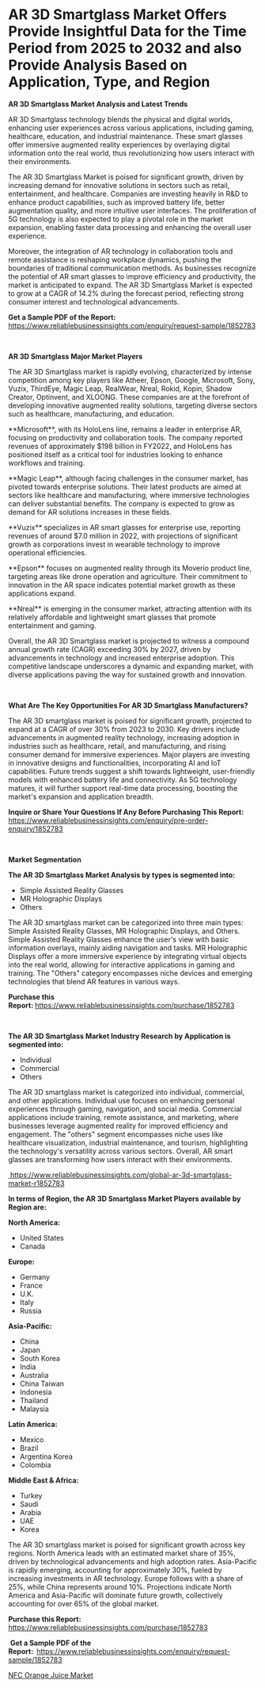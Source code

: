 <p><h1>AR 3D Smartglass Market Offers Provide Insightful Data for the Time Period from 2025 to 2032 and also Provide Analysis Based on Application, Type, and Region</h1></p><p><strong>AR 3D Smartglass Market Analysis and Latest Trends</strong></p>
<p><p>AR 3D Smartglass technology blends the physical and digital worlds, enhancing user experiences across various applications, including gaming, healthcare, education, and industrial maintenance. These smart glasses offer immersive augmented reality experiences by overlaying digital information onto the real world, thus revolutionizing how users interact with their environments.</p><p>The AR 3D Smartglass Market is poised for significant growth, driven by increasing demand for innovative solutions in sectors such as retail, entertainment, and healthcare. Companies are investing heavily in R&D to enhance product capabilities, such as improved battery life, better augmentation quality, and more intuitive user interfaces. The proliferation of 5G technology is also expected to play a pivotal role in the market expansion, enabling faster data processing and enhancing the overall user experience.</p><p>Moreover, the integration of AR technology in collaboration tools and remote assistance is reshaping workplace dynamics, pushing the boundaries of traditional communication methods. As businesses recognize the potential of AR smart glasses to improve efficiency and productivity, the market is anticipated to expand. The AR 3D Smartglass Market is expected to grow at a CAGR of 14.2% during the forecast period, reflecting strong consumer interest and technological advancements.</p></p>
<p><strong>Get a Sample PDF of the Report:&nbsp;</strong> <a href="https://www.reliablebusinessinsights.com/enquiry/request-sample/1852783?utm_campaign=2289&utm_medium=2&utm_source=Github&utm_content=ia&utm_term=28022025&utm_id=ar-3d-smartglass">https://www.reliablebusinessinsights.com/enquiry/request-sample/1852783</a></p>
<p>&nbsp;</p>
<p><strong>AR 3D Smartglass Major Market Players</strong></p>
<p><p>The AR 3D Smartglass market is rapidly evolving, characterized by intense competition among key players like Atheer, Epson, Google, Microsoft, Sony, Vuzix, ThirdEye, Magic Leap, RealWear, Nreal, Rokid, Kopin, Shadow Creator, Optinvent, and XLOONG. These companies are at the forefront of developing innovative augmented reality solutions, targeting diverse sectors such as healthcare, manufacturing, and education.</p><p>**Microsoft**, with its HoloLens line, remains a leader in enterprise AR, focusing on productivity and collaboration tools. The company reported revenues of approximately $198 billion in FY2022, and HoloLens has positioned itself as a critical tool for industries looking to enhance workflows and training.</p><p>**Magic Leap**, although facing challenges in the consumer market, has pivoted towards enterprise solutions. Their latest products are aimed at sectors like healthcare and manufacturing, where immersive technologies can deliver substantial benefits. The company is expected to grow as demand for AR solutions increases in these fields.</p><p>**Vuzix** specializes in AR smart glasses for enterprise use, reporting revenues of around $7.0 million in 2022, with projections of significant growth as corporations invest in wearable technology to improve operational efficiencies.</p><p>**Epson** focuses on augmented reality through its Moverio product line, targeting areas like drone operation and agriculture. Their commitment to innovation in the AR space indicates potential market growth as these applications expand.</p><p>**Nreal** is emerging in the consumer market, attracting attention with its relatively affordable and lightweight smart glasses that promote entertainment and gaming.</p><p>Overall, the AR 3D Smartglass market is projected to witness a compound annual growth rate (CAGR) exceeding 30% by 2027, driven by advancements in technology and increased enterprise adoption. This competitive landscape underscores a dynamic and expanding market, with diverse applications paving the way for sustained growth and innovation.</p></p>
<p>&nbsp;</p>
<p><strong>What Are The Key Opportunities For AR 3D Smartglass Manufacturers?</strong></p>
<p><p>The AR 3D smartglass market is poised for significant growth, projected to expand at a CAGR of over 30% from 2023 to 2030. Key drivers include advancements in augmented reality technology, increasing adoption in industries such as healthcare, retail, and manufacturing, and rising consumer demand for immersive experiences. Major players are investing in innovative designs and functionalities, incorporating AI and IoT capabilities. Future trends suggest a shift towards lightweight, user-friendly models with enhanced battery life and connectivity. As 5G technology matures, it will further support real-time data processing, boosting the market's expansion and application breadth.</p></p>
<p><strong>Inquire or Share Your Questions If Any Before Purchasing This Report:</strong> <a href="https://www.reliablebusinessinsights.com/enquiry/pre-order-enquiry/1852783?utm_campaign=2289&utm_medium=2&utm_source=Github&utm_content=ia&utm_term=28022025&utm_id=ar-3d-smartglass">https://www.reliablebusinessinsights.com/enquiry/pre-order-enquiry/1852783</a></p>
<p>&nbsp;</p>
<p><strong>Market Segmentation</strong></p>
<p><strong>The AR 3D Smartglass Market Analysis by types is segmented into:</strong></p>
<p><ul><li>Simple Assisted Reality Glasses</li><li>MR Holographic Displays</li><li>Others</li></ul></p>
<p><p>The AR 3D smartglass market can be categorized into three main types: Simple Assisted Reality Glasses, MR Holographic Displays, and Others. Simple Assisted Reality Glasses enhance the user's view with basic information overlays, mainly aiding navigation and tasks. MR Holographic Displays offer a more immersive experience by integrating virtual objects into the real world, allowing for interactive applications in gaming and training. The "Others" category encompasses niche devices and emerging technologies that blend AR features in various ways.</p></p>
<p><strong>Purchase this Report:&nbsp;</strong><a href="https://www.reliablebusinessinsights.com/purchase/1852783?utm_campaign=2289&utm_medium=2&utm_source=Github&utm_content=ia&utm_term=28022025&utm_id=ar-3d-smartglass">https://www.reliablebusinessinsights.com/purchase/1852783</a></p>
<p>&nbsp;</p>
<p><strong>The AR 3D Smartglass Market Industry Research by Application is segmented into:</strong></p>
<p><ul><li>Individual</li><li>Commercial</li><li>Others</li></ul></p>
<p><p>The AR 3D smartglass market is categorized into individual, commercial, and other applications. Individual use focuses on enhancing personal experiences through gaming, navigation, and social media. Commercial applications include training, remote assistance, and marketing, where businesses leverage augmented reality for improved efficiency and engagement. The "others" segment encompasses niche uses like healthcare visualization, industrial maintenance, and tourism, highlighting the technology's versatility across various sectors. Overall, AR smart glasses are transforming how users interact with their environments.</p></p>
<p><a href="https://www.reliablebusinessinsights.com/global-ar-3d-smartglass-market-r1852783?utm_campaign=2289&utm_medium=2&utm_source=Github&utm_content=ia&utm_term=28022025&utm_id=ar-3d-smartglass">&nbsp;https://www.reliablebusinessinsights.com/global-ar-3d-smartglass-market-r1852783</a></p>
<p><strong>In terms of Region, the AR 3D Smartglass Market Players available by Region are:</strong></p>
<p>
    <p> <strong> North America: </strong>
        <ul>
            <li>United States</li>
            <li>Canada</li>
        </ul>
        </p> 
    <p> <strong> Europe: </strong>
        <ul>
            <li>Germany</li>
            <li>France</li>
            <li>U.K.</li>
            <li>Italy</li>
            <li>Russia</li>
        </ul>
        </p> 
    <p> <strong> Asia-Pacific: </strong>
        <ul>
            <li>China</li>
            <li>Japan</li>
            <li>South Korea</li>
            <li>India</li>
            <li>Australia</li>
            <li>China Taiwan</li>
            <li>Indonesia</li>
            <li>Thailand</li>
            <li>Malaysia</li>
        </ul>
        </p> 
    <p> <strong> Latin America: </strong>
        <ul>
            <li>Mexico</li>
            <li>Brazil</li>
            <li>Argentina Korea</li>
            <li>Colombia</li>
        </ul>
        </p> 
    <p> <strong> Middle East & Africa: </strong>
        <ul>
            <li>Turkey</li>
            <li>Saudi</li>
            <li>Arabia</li>
            <li>UAE</li>
            <li>Korea</li>
        </ul>
    </p>
    </p>
<p><p>The AR 3D smartglass market is poised for significant growth across key regions. North America leads with an estimated market share of 35%, driven by technological advancements and high adoption rates. Asia-Pacific is rapidly emerging, accounting for approximately 30%, fueled by increasing investments in AR technology. Europe follows with a share of 25%, while China represents around 10%. Projections indicate North America and Asia-Pacific will dominate future growth, collectively accounting for over 65% of the global market.</p></p>
<p><strong>Purchase this Report: </strong><a href="https://www.reliablebusinessinsights.com/purchase/1852783?utm_campaign=2289&utm_medium=2&utm_source=Github&utm_content=ia&utm_term=28022025&utm_id=ar-3d-smartglass">https://www.reliablebusinessinsights.com/purchase/1852783</a></p>
<p>&nbsp;<strong>Get a Sample PDF of the Report:&nbsp;&nbsp;</strong><a href="https://www.reliablebusinessinsights.com/enquiry/request-sample/1852783?utm_campaign=2289&utm_medium=2&utm_source=Github&utm_content=ia&utm_term=28022025&utm_id=ar-3d-smartglass">https://www.reliablebusinessinsights.com/enquiry/request-sample/1852783</a></p>
<p><strong></strong></p>
<p><p><a href="https://github.com/marlanamarvn/Market-Research-Report-List-1/blob/main/nfc-orange-juice-market.md?utm_campaign=2289&utm_medium=2&utm_source=Github&utm_content=ia&utm_term=28022025&utm_id=ar-3d-smartglass">NFC Orange Juice Market</a></p></p>